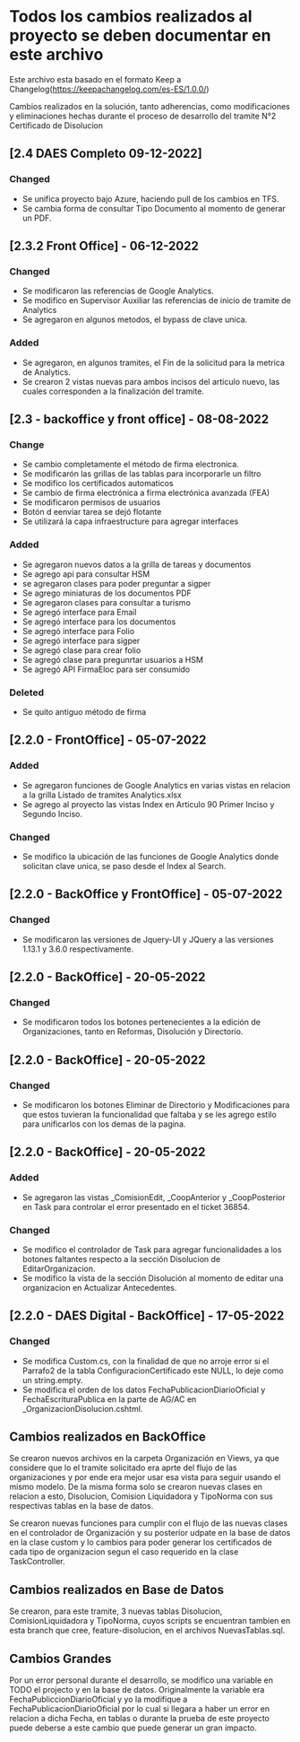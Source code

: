 # Todos los cambios realizados al proyecto se deben documentar en este archivo

Este archivo esta basado en el formato Keep a Changelog(https://keepachangelog.com/es-ES/1.0.0/)

Cambios realizados en la solución, tanto adherencias, como modificaciones y eliminaciones hechas durante el proceso de desarrollo del tramite N°2 Certificado de Disolucion

## [2.4 DAES Completo 09-12-2022]

### Changed

- Se unifica proyecto bajo Azure, haciendo pull de los cambios en TFS.
- Se cambia forma de consultar Tipo Documento al momento de generar un PDF.

## [2.3.2 Front Office] - 06-12-2022

### Changed

- Se modificaron las referencias de Google Analytics.
- Se modifico en Supervisor Auxiliar las referencias de inicio de tramite de Analytics
- Se agregaron en algunos metodos, el bypass de clave unica.

### Added

- Se agregaron, en algunos tramites, el Fin de la solicitud para la metrica de Analytics.
- Se crearon 2 vistas nuevas para ambos incisos del articulo nuevo, las cuales corresponden a la finalización del tramite.

## [2.3 - backoffice y front office] - 08-08-2022

### Change

- Se cambio completamente el método de firma electronica.
- Se modificarón las grillas de las tablas para incorporarle un filtro
- Se modifico los certificados automaticos
- Se cambio de firma electrónica a firma electrónica avanzada (FEA)
- Se modificaron permisos de usuarios
- Botón d eenviar tarea se dejó flotante
- Se utilizará la capa infraestructure para agregar interfaces

### Added

- Se agregaron nuevos datos a la grilla de tareas y documentos
- Se agrego api para consultar HSM
- se agregaron clases para poder preguntar a sigper
- Se agrego miniaturas de los documentos PDF
- Se agregaron clases para consultar a turismo
- Se agregó interface para Email
- Se agregó interface para los documentos
- Se agregó interface para Folio
- Se agregó interface para sigper
- Se agregó clase para crear folio
- Se agregó clase para pregunrtar usuarios a HSM
- Se agregó API FirmaEloc para ser consumido

### Deleted

- Se quito antiguo método de firma

## [2.2.0 - FrontOffice] - 05-07-2022

### Added

- Se agregaron funciones de Google Analytics en varias vistas en relacion a la grilla Listado de tramites Analytics.xlsx
- Se agrego al proyecto las vistas Index en Articulo 90 Primer Inciso y Segundo Inciso.

### Changed

- Se modifico la ubicación de las funciones de Google Analytics donde solicitan clave unica, se paso desde el Index al Search.

## [2.2.0 - BackOffice y FrontOffice] - 05-07-2022

### Changed

- Se modificaron las versiones de Jquery-UI y JQuery a las versiones 1.13.1 y 3.6.0 respectivamente.

## [2.2.0 - BackOffice] - 20-05-2022

### Changed

- Se modificaron todos los botones pertenecientes a la edición de Organizaciones, tanto en Reformas, Disolución y Directorio.

## [2.2.0 - BackOffice] - 20-05-2022

### Changed

- Se modificaron los botones Eliminar de Directorio y Modificaciones para que estos tuvieran la funcionalidad que faltaba y se les agrego estilo para unificarlos con los demas de la pagina.

## [2.2.0 - BackOffice] - 20-05-2022

### Added

- Se agregaron las vistas \_ComisionEdit, \_CoopAnterior y \_CoopPosterior en Task para controlar el error presentado en el ticket 36854.

### Changed

- Se modifico el controlador de Task para agregar funcionalidades a los botones faltantes respecto a la sección Disolucion de EditarOrganizacion.
- Se modifico la vista de la sección Disolución al momento de editar una organizacion en Actualizar Antecedentes.

## [2.2.0 - DAES Digital - BackOffice] - 17-05-2022

### Changed

- Se modifica Custom.cs, con la finalidad de que no arroje error si el Parrafo2 de la tabla ConfiguracionCertificado este NULL, lo deje como un string.empty.
- Se modifica el orden de los datos FechaPublicacionDiarioOficial y FechaEscrituraPublica en la parte de AG/AC en \_OrganizacionDisolucion.cshtml.

## Cambios realizados en BackOffice

Se crearon nuevos archivos en la carpeta Organización en Views, ya que considere que lo el tramite solicitado era aprte del flujo de las organizaciones y por ende era mejor usar esa vista para seguir usando el mismo modelo.
De la misma forma solo se crearon nuevas clases en relacion a esto, Disolucion, Comision Liquidadora y TipoNorma con sus respectivas tablas en la base de datos.

Se crearon nuevas funciones para cumplir con el flujo de las nuevas clases en el controlador de Organización y su posterior udpate en la base de datos en la clase custom y lo cambios para poder generar los certificados de cada tipo de organizacion segun el caso requerido en la clase TaskController.

## Cambios realizados en Base de Datos

Se crearon, para este tramite, 3 nuevas tablas Disolucion, ComisionLiquidadora y TipoNorma, cuyos scripts se encuentran tambien en esta branch que cree, feature-disolucion, en el archivos NuevasTablas.sql.

## Cambios Grandes

Por un error personal durante el desarrollo, se modifico una variable en TODO el projecto y en la base de datos. Originalmente la variable era FechaPubliccionDiarioOficial y yo la modifique a FechaPublicacionDiarioOficial por lo cual si llegara a haber un error en relacion a dicha Fecha, en tablas o durante la prueba de este proyecto puede deberse a este cambio que puede generar un gran impacto.

